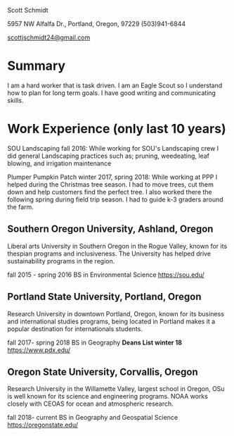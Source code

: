 Scott Schmidt

5957 NW Alfalfa Dr., Portland, Oregon, 97229
(503)941-6844

scottjschmidt24@gmail.com


# Summary

I am a hard worker that is task driven. I am an Eagle Scout so I understand how to plan for long term goals. I have good writing and communicating skills.

# Work Experience (only last 10 years)
SOU Landscaping fall 2016: While working for SOU's Landscaping crew I did general Landscaping practices such as; pruning, weedeating, leaf blowing, and irrigation maintenance

Plumper Pumpkin Patch winter 2017, spring 2018: While working at PPP I helped during the Christmas tree season. I had to move trees, cut them down and help customers find the perfect tree. I also worked there the following spring during field trip season. I had to guide k-3 graders around the farm.

## Southern Oregon University, Ashland, Oregon

Liberal arts University in Southern Oregon in the Rogue Valley, known for its thespian programs and inclusiveness. The University has helped drive sustainability programs in the region.   


fall 2015 - spring 2016
BS in Environmental Science
https://sou.edu/

## Portland State University, Portland, Oregon

Research University in downtown Portland, Oregon, known for its business and international studies programs, being located in Portland makes it a popular destination for internationals students.

fall 2017- spring 2018
BS in Geography
**Deans List winter 18**
https://www.pdx.edu/

## Oregon State University, Corvallis, Oregon

Research University in the Willamette Valley, largest school in Oregon, OSu is well known for its science and engineering programs. NOAA works closely with CEOAS for ocean and atmospheric research. 

fall 2018- current
BS in Geography and Geospatial Science
https://oregonstate.edu/

